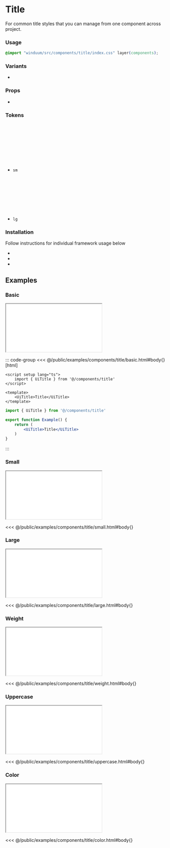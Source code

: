 # Title
For common title styles that you can manage from one component across project.

<ViewSourceGh href="https://github.com/winduum/winduum/blob/main/src/components/title" />

### Usage

```css
@import "winduum/src/components/title/index.css" layer(components);
```

### Variants
* <LinkGh name="default" path="components/title" />

### Props
* <LinkGh name="default-props" path="components/title" />

### Tokens
* `sm` <a href="https://github.com/winduum/winduum/blob/main/src/components/title/sm.css" target="_blank" rel="noreferrer" class="winduum-gh-link"><svg><use href="#icon-gh" /></svg></a>
* `lg` <a href="https://github.com/winduum/winduum/blob/main/src/components/title/lg.css" target="_blank" rel="noreferrer" class="winduum-gh-link"><svg><use href="#icon-gh" /></svg></a>

### Installation
Follow instructions for individual framework usage below

* <LinkGh name="winduum" url="https://github.com/winduum/winduum/blob/main/src/components/title" />
* <LinkGh name="winduum-vue" url="https://github.com/winduum/winduum-vue/blob/main/src/components/title" />
* <LinkGh name="winduum-react" url="https://github.com/winduum/winduum-react/blob/main/src/components/title" />

## Examples

### Basic

<iframe onload="this.style.visibility = 'visible';" src="/examples/components/title/basic.html"></iframe>

::: code-group
<<< @/public/examples/components/title/basic.html#body{} [html]
```vue
<script setup lang="ts">
    import { UiTitle } from '@/components/title'
</script>

<template>
    <UiTitle>Title</UiTitle>
</template>
```
```jsx
import { UiTitle } from '@/components/title'

export function Example() {
    return (
        <UiTitle>Title</UiTitle>
    )
}
```
:::

### Small

<iframe onload="this.style.visibility = 'visible';" src="/examples/components/title/small.html"></iframe>

<<< @/public/examples/components/title/small.html#body{}

### Large

<iframe onload="this.style.visibility = 'visible';" src="/examples/components/title/large.html"></iframe>

<<< @/public/examples/components/title/large.html#body{}

### Weight

<iframe onload="this.style.visibility = 'visible';" src="/examples/components/title/weight.html"></iframe>

<<< @/public/examples/components/title/weight.html#body{}

### Uppercase

<iframe onload="this.style.visibility = 'visible';" src="/examples/components/title/uppercase.html"></iframe>

<<< @/public/examples/components/title/uppercase.html#body{}

### Color

<iframe onload="this.style.visibility = 'visible';" src="/examples/components/title/color.html"></iframe>

<<< @/public/examples/components/title/color.html#body{}
